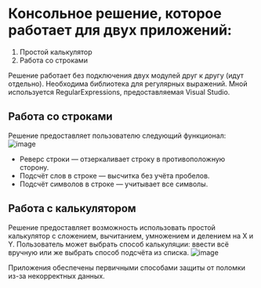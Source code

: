 # Консольное решение, которое работает для двух приложений: 
1. Простой калькулятор
2. Работа со строками

Решение работает без подключения двух модулей друг к другу (идут отдельно). Необходима библиотека для регулярных выражений. Мной используется RegularExpressions, предоставляемая Visual Studio.

## Работа со строками
Решение предоставляет пользователю следующий функционал:
![image](https://github.com/Pberom/Console-Base/assets/98809075/df4b4841-8f96-493f-bf49-ca347c4afd1e)
* Реверс строки — отзеркаливает строку в противоположную сторону.
* Подсчёт слов в строке — высчитка без учёта пробелов.
* Подсчёт символов в строке — учитывает все символы.

## Работа с калькулятором
Решение предоставляет возможность использовать простой калькулятор с сложением, вычитанием, умножением и делением на X и Y. Пользователь может выбрать способ калькуляции: ввести всё вручную или же выбрать способ подсчёта из списка.
![image](https://github.com/Pberom/Console-Base/assets/98809075/787c8b5d-2690-4727-bcc4-e752912bba9f)

Приложения обеспечены первичными способами защиты от поломки из-за некорректных данных.
